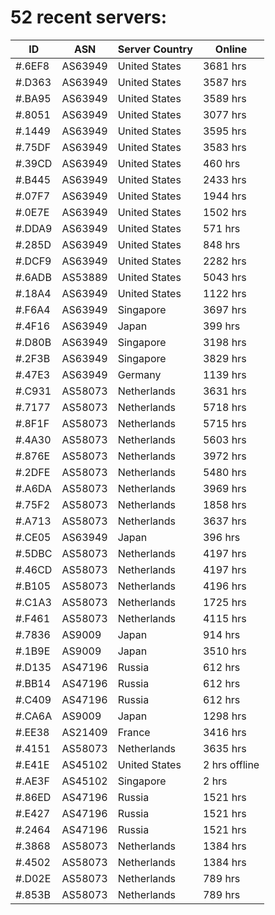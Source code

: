 # 52 recent servers:

| ID | ASN | Server Country | Online |
| ------ | ------ | ------ | ------ |
| #.6EF8 | AS63949 | United States | 3681 hrs |
| #.D363 | AS63949 | United States | 3587 hrs |
| #.BA95 | AS63949 | United States | 3589 hrs |
| #.8051 | AS63949 | United States | 3077 hrs |
| #.1449 | AS63949 | United States | 3595 hrs |
| #.75DF | AS63949 | United States | 3583 hrs |
| #.39CD | AS63949 | United States | 460 hrs |
| #.B445 | AS63949 | United States | 2433 hrs |
| #.07F7 | AS63949 | United States | 1944 hrs |
| #.0E7E | AS63949 | United States | 1502 hrs |
| #.DDA9 | AS63949 | United States | 571 hrs |
| #.285D | AS63949 | United States | 848 hrs |
| #.DCF9 | AS63949 | United States | 2282 hrs |
| #.6ADB | AS53889 | United States | 5043 hrs |
| #.18A4 | AS63949 | United States | 1122 hrs |
| #.F6A4 | AS63949 | Singapore | 3697 hrs |
| #.4F16 | AS63949 | Japan | 399 hrs |
| #.D80B | AS63949 | Singapore | 3198 hrs |
| #.2F3B | AS63949 | Singapore | 3829 hrs |
| #.47E3 | AS63949 | Germany | 1139 hrs |
| #.C931 | AS58073 | Netherlands | 3631 hrs |
| #.7177 | AS58073 | Netherlands | 5718 hrs |
| #.8F1F | AS58073 | Netherlands | 5715 hrs |
| #.4A30 | AS58073 | Netherlands | 5603 hrs |
| #.876E | AS58073 | Netherlands | 3972 hrs |
| #.2DFE | AS58073 | Netherlands | 5480 hrs |
| #.A6DA | AS58073 | Netherlands | 3969 hrs |
| #.75F2 | AS58073 | Netherlands | 1858 hrs |
| #.A713 | AS58073 | Netherlands | 3637 hrs |
| #.CE05 | AS63949 | Japan | 396 hrs |
| #.5DBC | AS58073 | Netherlands | 4197 hrs |
| #.46CD | AS58073 | Netherlands | 4197 hrs |
| #.B105 | AS58073 | Netherlands | 4196 hrs |
| #.C1A3 | AS58073 | Netherlands | 1725 hrs |
| #.F461 | AS58073 | Netherlands | 4115 hrs |
| #.7836 | AS9009 | Japan | 914 hrs |
| #.1B9E | AS9009 | Japan | 3510 hrs |
| #.D135 | AS47196 | Russia | 612 hrs |
| #.BB14 | AS47196 | Russia | 612 hrs |
| #.C409 | AS47196 | Russia | 612 hrs |
| #.CA6A | AS9009 | Japan | 1298 hrs |
| #.EE38 | AS21409 | France | 3416 hrs |
| #.4151 | AS58073 | Netherlands | 3635 hrs |
| #.E41E | AS45102 | United States | 2 hrs offline |
| #.AE3F | AS45102 | Singapore | 2 hrs |
| #.86ED | AS47196 | Russia | 1521 hrs |
| #.E427 | AS47196 | Russia | 1521 hrs |
| #.2464 | AS47196 | Russia | 1521 hrs |
| #.3868 | AS58073 | Netherlands | 1384 hrs |
| #.4502 | AS58073 | Netherlands | 1384 hrs |
| #.D02E | AS58073 | Netherlands | 789 hrs |
| #.853B | AS58073 | Netherlands | 789 hrs |

